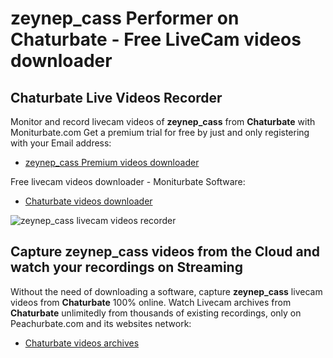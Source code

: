# zeynep_cass Performer on Chaturbate - Free LiveCam videos downloader

## Chaturbate Live Videos Recorder

Monitor and record livecam videos of **zeynep_cass** from **Chaturbate** with Moniturbate.com
Get a premium trial for free by just and only registering with your Email address:
* [zeynep_cass Premium videos downloader](https://moniturbate.com/request-demo-licence-key.html)

Free livecam videos downloader - Moniturbate Software:
* [Chaturbate videos downloader](https://moniturbate.com/moniturbate-download-software.html)

![zeynep_cass livecam videos recorder](https://peachurnet.com/templates/moniturbate-software.png)


## Capture zeynep_cass videos from the Cloud and watch your recordings on Streaming

Without the need of downloading a software, capture **zeynep_cass** livecam videos from **Chaturbate** 100% online.
Watch Livecam archives from **Chaturbate** unlimitedly from thousands of existing recordings, only on Peachurbate.com and its websites network:
* [Chaturbate videos archives](https://peachurnet.com/)